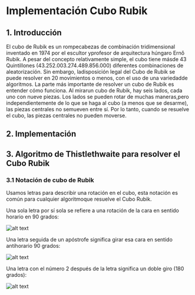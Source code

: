# Implementación Cubo Rubik

## 1.  Introducción

El cubo de Rubik es un rompecabezas de combinación tridimensional inventado en 1974 por el escultor yprofesor de arquitectura húngaro Ernő Rubik. A pesar del concepto relativamente simple, el cubo tiene másde 43 Quintillones (43.252.003.274.489.856.000) diferentes combinaciones de aleatorización. Sin embargo, ladisposición legal del Cubo de Rubik se puede resolver en 20 movimientos o menos, con el uso de una variedadde algoritmos. La parte más importante de resolver un cubo de Rubik es entender cómo funciona. Al mirarun cubo de Rubik, hay seis lados, cada uno con nueve piezas. Los lados se pueden rotar de muchas maneras,pero independientemente de lo que se haga al cubo (a menos que se desarme), las piezas centrales no semueven entre sí. Por lo tanto, cuando se resuelve el cubo, las piezas centrales no pueden moverse.

## 2.  Implementación


## 3.  Algoritmo de Thistlethwaite para resolver el Cubo Rubik

###  3.1 Notación de cubo de Rubik

Usamos letras para describir una rotación en el cubo, esta notación es común para cualquier algoritmoque resuelve el Cubo Rubik.

Una sola letra por sí sola se refiere a una rotación de la cara en sentido horario en 90 grados:

![alt text](https://raw.githubusercontent.com/username/projectname/branch/path/to/img.png)

Una letra seguida de un apóstrofe significa girar esa cara en sentido antihorario 90 grados:

![alt text](https://raw.githubusercontent.com/username/projectname/branch/path/to/img.png)


Una letra con el número 2 después de la letra significa un doble giro (180 grados):

![alt text](https://raw.githubusercontent.com/username/projectname/branch/path/to/img.png)

